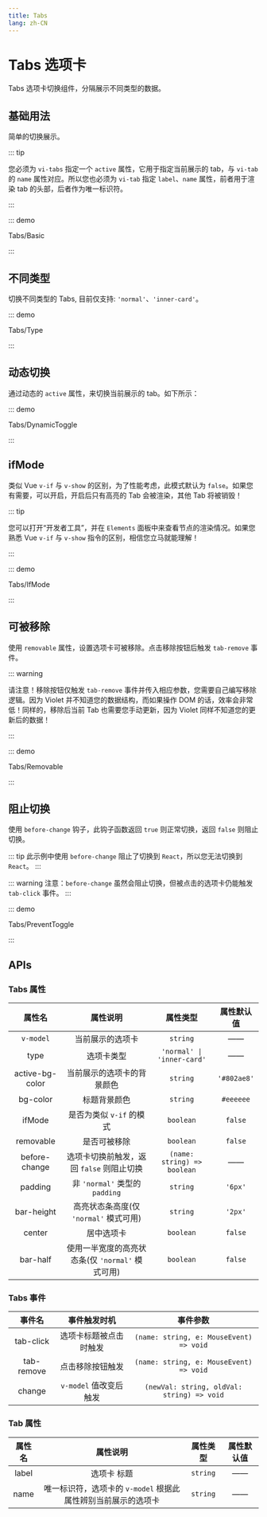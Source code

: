 ```yaml
---
title: Tabs
lang: zh-CN
---
```


# Tabs 选项卡

Tabs 选项卡切换组件，分隔展示不同类型的数据。

## 基础用法

简单的切换展示。

::: tip

您必须为 `vi-tabs` 指定一个 `active` 属性，它用于指定当前展示的 tab，与 `vi-tab` 的 `name` 属性对应。所以您也必须为 `vi-tab` 指定 `label`、`name` 属性，前者用于渲染 tab 的头部，后者作为唯一标识符。

:::

::: demo

Tabs/Basic

:::

## 不同类型

切换不同类型的 Tabs, 目前仅支持: `'normal'`、`'inner-card'`。

::: demo

Tabs/Type

:::

## 动态切换

通过动态的 `active` 属性，来切换当前展示的 tab。如下所示：

::: demo

Tabs/DynamicToggle

:::

## ifMode

类似 Vue `v-if` 与 `v-show` 的区别，为了性能考虑，此模式默认为 `false`。如果您有需要，可以开启，开启后只有高亮的 Tab 会被渲染，其他 Tab 将被销毁！

::: tip

您可以打开“开发者工具”，并在 `Elements` 面板中来查看节点的渲染情况。如果您熟悉 Vue `v-if` 与 `v-show` 指令的区别，相信您立马就能理解！

:::

::: demo

Tabs/IfMode

:::

## 可被移除

使用 `removable` 属性，设置选项卡可被移除。点击移除按钮后触发 `tab-remove` 事件。

::: warning

请注意！移除按钮仅触发 `tab-remove` 事件并传入相应参数，您需要自己编写移除逻辑。因为 Violet 并不知道您的数据结构，而如果操作 DOM 的话，效率会非常低！同样的，移除后当前 Tab 也需要您手动更新，因为 Violet 同样不知道您的更新后的数据！

:::

::: demo

Tabs/Removable

:::

## 阻止切换

使用 `before-change` 钩子，此钩子函数返回 `true` 则正常切换，返回 `false` 则阻止切换。

::: tip
此示例中使用 `before-change` 阻止了切换到 `React`，所以您无法切换到 `React`。
:::

::: warning 
注意：`before-change` 虽然会阻止切换，但被点击的选项卡仍能触发 `tab-click` 事件。
:::

::: demo

Tabs/PreventToggle

:::

## APIs

### Tabs 属性

| 属性名 | 属性说明 | 属性类型 | 属性默认值 |
| :---: | :---: | :---: | :---: |
| `v-model` | 当前展示的选项卡 | `string` | —— |
| type | 选项卡类型 | `'normal' \| 'inner-card'` | —— |
| active-bg-color | 当前展示的选项卡的背景颜色 | `string` | `'#802ae8'` |
| bg-color | 标题背景颜色 | `string` | `#eeeeee` |
| ifMode | 是否为类似 `v-if` 的模式 | `boolean` | `false` |
| removable | 是否可被移除 | `boolean` | `false` |
| before-change | 选项卡切换前触发，返回 `false` 则阻止切换 | `(name: string) => boolean` | —— |
| padding | 非 `'normal'` 类型的 `padding` | `string` | `'6px'` |
| bar-height | 高亮状态条高度(仅 `'normal'` 模式可用) | `string` | `'2px'` |
| center | 居中选项卡 | `boolean` | `false` |
| bar-half | 使用一半宽度的高亮状态条(仅 `'normal'` 模式可用) | `boolean` | `false` |

### Tabs 事件

| 事件名 | 事件触发时机 | 事件参数 |
| :---: | :---: | :---: |
| tab-click |选项卡标题被点击时触发 | `(name: string, e: MouseEvent) => void` |
| tab-remove | 点击移除按钮触发 | `(name: string, e: MouseEvent) => void` |
| change | `v-model` 值改变后触发 | `(newVal: string, oldVal: string) => void` |

### Tab 属性

| 属性名 | 属性说明 | 属性类型 | 属性默认值 |
| :---: | :---: | :---: | :---: |
| label |选项卡 标题 | `string` | —— |
| name | 唯一标识符，选项卡的 `v-model` 根据此属性辨别当前展示的选项卡 | `string` | —— |
